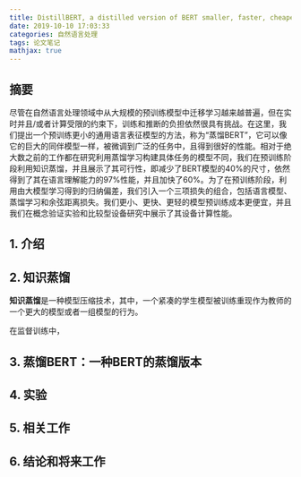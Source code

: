 ```yaml
---
title: DistillBERT, a distilled version of BERT smaller, faster, cheaper and lighter
date: 2019-10-10 17:03:33
categories: 自然语言处理
tags: 论文笔记
mathjax: true
---
```


## 摘要

尽管在自然语言处理领域中从大规模的预训练模型中迁移学习越来越普遍，但在实时并且/或者计算受限的约束下，训练和推断的负担依然很具有挑战。在这里，我们提出一个预训练更小的通用语言表征模型的方法，称为“蒸馏BERT”，它可以像它的巨大的同伴模型一样，被微调到广泛的任务中，且得到很好的性能。<!--more-->相对于绝大数之前的工作都在研究利用蒸馏学习构建具体任务的模型不同，我们在预训练阶段利用知识蒸馏，并且展示了其可行性，即减少了BERT模型的40%的尺寸，依然得到了其在语言理解能力的97%性能，并且加快了60%。为了在预训练阶段，利用由大模型学习得到的归纳偏差，我们引入一个三项损失的组合，包括语言模型、蒸馏学习和余弦距离损失。我们更小、更快、更轻的模型预训练成本更便宜，并且我们在概念验证实验和比较型设备研究中展示了其设备计算性能。

## 1. 介绍



## 2. 知识蒸馏

**知识蒸馏**是一种模型压缩技术，其中，一个紧凑的学生模型被训练重现作为教师的一个更大的模型或者一组模型的行为。

在监督训练中，

## 3. 蒸馏BERT：一种BERT的蒸馏版本



## 4. 实验



## 5. 相关工作



## 6. 结论和将来工作



